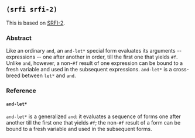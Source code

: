 
## `(srfi srfi-2)`

This is based on [SRFI-2](https://srfi.schemers.org/srfi-2/).

### Abstract

Like an ordinary `and`, an `and-let*` special form evaluates its
arguments -- expressions -- one after another in order, till the first
one that yields `#f`. Unlike `and`, however, a non-`#f` result of one
expression can be bound to a fresh variable and used in the subsequent
expressions. `and-let*` is a cross-breed between `let*` and `and`.

### Reference

#### `and-let*`

`and-let*` is a generalized `and`: it evaluates a sequence of forms
one after another till the first one that yields `#f`; the non-`#f`
result of a form can be bound to a fresh variable and used in the
subsequent forms.
